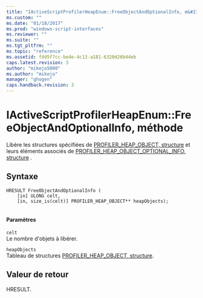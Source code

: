 ```yaml
---
title: "IActiveScriptProfilerHeapEnum::FreeObjectAndOptionalInfo, m&#233;thode | Microsoft Docs"
ms.custom: ""
ms.date: "01/18/2017"
ms.prod: "windows-script-interfaces"
ms.reviewer: ""
ms.suite: ""
ms.tgt_pltfrm: ""
ms.topic: "reference"
ms.assetid: fdd5f7cc-be4e-4c13-a181-6320d26b44eb
caps.latest.revision: 3
author: "mikejo5000"
ms.author: "mikejo"
manager: "ghogen"
caps.handback.revision: 3
---
```

# IActiveScriptProfilerHeapEnum::FreeObjectAndOptionalInfo, m&#233;thode
Libère les structures spécifiées de [PROFILER\_HEAP\_OBJECT, structure](../../winscript/reference/profiler-heap-object-structure.md) et leurs éléments associés de [PROFILER\_HEAP\_OBJECT\_OPTIONAL\_INFO, structure](../../winscript/reference/profiler-heap-object-optional-info-structure.md) .  
  
## Syntaxe  
  
```  
HRESULT FreeObjectAndOptionalInfo (  
    [in] ULONG celt,  
    [in, size_is(celt)] PROFILER_HEAP_OBJECT** heapObjects);  
  
```  
  
#### Paramètres  
 `celt`  
 Le nombre d'objets à libérer.  
  
 `heapObjects`  
 Tableau de structures [PROFILER\_HEAP\_OBJECT, structure](../../winscript/reference/profiler-heap-object-structure.md).  
  
## Valeur de retour  
 HRESULT.